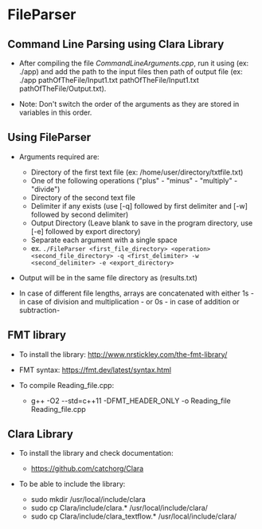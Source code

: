 # FileParser

## Command Line Parsing using Clara Library

- After compiling the file *CommandLineArguments.cpp*, run it using (ex: ./app) and add the path to the input files then path of output file (ex: ./app   pathOfTheFile/Input1.txt  pathOfTheFile/Input1.txt   pathOfTheFile/Output.txt).

- Note: Don't switch the order of the arguments as they are stored in variables in this order.

## Using FileParser

- Arguments required are:

  - Directory of the first text file (ex: /home/user/directory/txtfile.txt)
  - One of the following operations ("plus" - "minus" - "multiply" - "divide")
  - Directory of the second text file
  - Delimiter if any exists (use [-q] followed by first delimiter and [-w] followed by second delimiter)
  - Output Directory (Leave blank to save in the program directory, use [-e] followed by export directory)
  - Separate each argument with a single space
  - ex. `./FileParser <first_file_directory> <operation> <second_file_directory> -q <first_delimiter> -w <second_delimiter> -e <export_directory>`

- Output will be in the same file directory as (results.txt)

- In case of different file lengths, arrays are concatenated with either 1s - in case of division and multiplication - or 0s - in case of addition or subtraction-

## FMT library

   - To install the library:
       <http://www.nrstickley.com/the-fmt-library/>

   - FMT syntax:
       <https://fmt.dev/latest/syntax.html>

   - To compile Reading_file.cpp:
      - g++ -O2 --std=c++11 -DFMT_HEADER_ONLY -o Reading_file Reading_file.cpp

## Clara Library 

   - To install the library and check documentation: 
     - <https://github.com/catchorg/Clara>

   - To be able to include the library:
     - sudo mkdir /usr/local/include/clara
     - sudo cp Clara/include/clara.* /usr/local/include/clara/
     - sudo cp Clara/include/clara_textflow.* /usr/local/include/clara/


